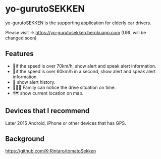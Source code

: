 # yo-gurutoSEKKEN

yo-gurutoSEKKEN is the supporting application for elderly car drivers.

Please visit → https://yo-gurutosekken.herokuapp.com (URL will be changed soon)

## Features 
* 🚨if the speed is over 70km/h, show alert and speak alert information. 
* 🚨if the speed is over 60km/h in a second, show alert and speak alert information.
* 📝 show alert history.
* 👩‍👦‍👦 Family can notice the drive situation on time.
* 🗺 show current location on map.

## Devices that I recommend 

Later 2015 Android, iPhone or other devices that has GPS.

## Background

https://github.com/K-Rintaro/tomatoSekken

